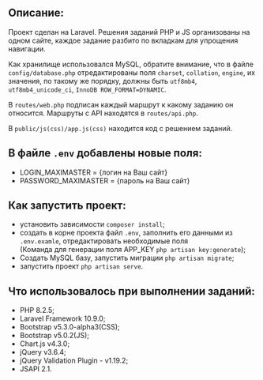 ## Описание:
Проект сделан на Laravel. Решения заданий PHP и JS организованы на одном сайте, каждое задание разбито по вкладкам для упрощения навигации.

Как хранилище использовался MySQL, обратите внимание, что в файле ```config/database.php``` отредактированы поля ```charset```, ```collation```, ```engine```,
их значения, по такому же порядку, должны быть ```utf8mb4```, ```utf8mb4_unicode_ci```, ```InnoDB ROW_FORMAT=DYNAMIC```.

В ```routes/web.php``` подписан каждый маршрут к какому заданию он относится. Маршруты с API находятся в ```routes/api.php```.

В ```public/js(css)/app.js(css)``` находится код с решением заданий.

## В файле ```.env``` добавлены новые поля:
   - LOGIN_MAXIMASTER = {логин на Ваш сайт}
   - PASSWORD_MAXIMASTER = {пароль на Ваш сайт}


## Как запустить проект:
   - установить зависимости ```composer install```;
   - создать в корне проекта файл ```.env```, заполнить его данными из ```.env.examle```, отредактировать необходимые поля    
   (Команда для генерации поля APP_KEY ```php artisan key:generate```);
   - Создать MySQL базу, запустить миграции ```php artisan migrate```;
   - запустить проект ```php artisan serve```.


## Что использовалось при выполнении заданий:
 - PHP 8.2.5;
 - Laravel Framework 10.9.0;
 - Bootstrap  v5.3.0-alpha3(CSS);
 - Bootstrap v5.0.2(JS);
 - Chart.js v4.3.0;
 - jQuery v3.6.4;
 - jQuery Validation Plugin - v1.19.2;
 - JSAPI 2.1.
